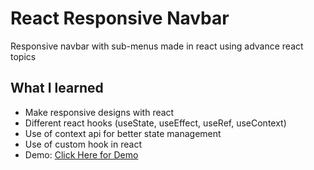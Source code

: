 # React Responsive Navbar
Responsive navbar with sub-menus made in react using advance react topics

## What I learned
- Make responsive designs with react
- Different react hooks (useState, useEffect, useRef, useContext)
- Use of context api for better state management
- Use of custom hook in react
- Demo: [Click Here for Demo](https://react-responsive-navbar.web.app/)
